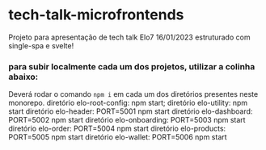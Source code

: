# tech-talk-microfrontends

Projeto para apresentação de tech talk Elo7 16/01/2023 estruturado com single-spa e svelte!

### para subir localmente cada um dos projetos, utilizar a colinha abaixo:
Deverá rodar o comando `npm i` em cada um dos diretórios presentes neste monorepo.
diretório elo-root-config: npm start;
diretório elo-utility: npm start
diretório elo-header: PORT=5001 npm start
diretório elo-dashboard: PORT=5002 npm start
diretório elo-onboarding: PORT=5003 npm start
diretório elo-order: PORT=5004 npm start
diretório elo-products: PORT=5005 npm start
diretório elo-wallet: PORT=5006 npm start
